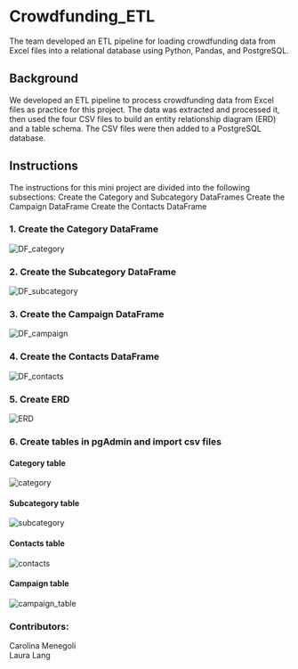 # Crowdfunding_ETL
The team developed an ETL pipeline for loading crowdfunding data from Excel files into a relational database using Python, Pandas, and PostgreSQL. 

## Background 

We developed an ETL pipeline to process crowdfunding data from Excel files as practice for this project. The data was extracted and processed it, then used the four CSV files to build an entity relationship diagram (ERD) and a table schema. The CSV files were then added to a PostgreSQL database.

## Instructions

The instructions for this mini project are divided into the following subsections:
Create the Category and Subcategory DataFrames
Create the Campaign DataFrame
Create the Contacts DataFrame

### 1. Create the Category DataFrame
![DF_category](Images/df_category.png)
### 2. Create the Subcategory DataFrame
![DF_subcategory](Images/df_subcategory.png)
### 3. Create the Campaign DataFrame 
![DF_campaign](Images/df_campaign.png)
### 4. Create the Contacts DataFrame
![DF_contacts](Images/df_contacts.png)
### 5. Create ERD
![ERD](Images/ERD.png)
### 6. Create tables in pgAdmin and import csv files
#### Category table
![category](Images/category_table.png)
#### Subcategory table
![subcategory](Images/subcategory_table.png)
#### Contacts table
![contacts](Images/contact_table.png)
#### Campaign table
![campaign_table](Images/campaign_table.png)

### Contributors:

Carolina Menegoli  
Laura Lang